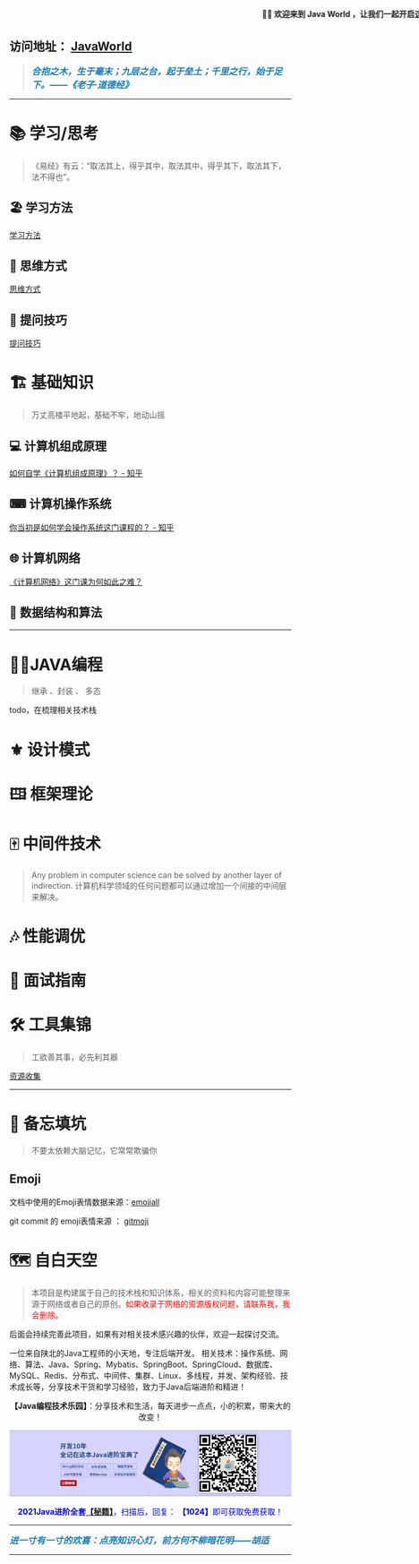 

<marquee width=1000 behavior=alternate direction=left align=middle><span><b>🏳‍🌈 欢迎来到 Java World ，让我们一起开启这个世界的旅程吧！💖</b></span>!</marquee>

访问地址： [JavaWorld](http://www.aflyun.work/JavaWorld/)
---



> <b><em><span style="
>     font-size: 16px;
>     color: #167dba;
> ">合抱之木，生于毫末；九层之台，起于垒土；千里之行，始于足下。——《老子·道德经》</span></em></b>



---


# 📚 学习/思考

> 《易经》有云：“取法其上，得乎其中，取法其中，得乎其下，取法其下，法不得也”。


## 🏖 学习方法
[学习方法](StudySkills/StudySkillsCollect.md)

## 🗽 思维方式
[思维方式](StudySkills/ThinkIdeaCollect.md)

## 🎡 提问技巧
[提问技巧](StudySkills/AskQuestionsCollect.md)


# 🏗 基础知识

> 万丈高楼平地起，基础不牢，地动山摇


## 💻 计算机组成原理
[如何自学《计算机组成原理》？ - 知乎](https://www.zhihu.com/question/54412162)



## ⌨ 计算机操作系统
[你当初是如何学会操作系统这门课程的？ - 知乎](https://www.zhihu.com/question/270998611)



## 🌐 计算机网络

[《计算机网络》这门课为何如此之难？](https://www.zhihu.com/question/19718686)

## 💠 数据结构和算法



---


# 👨‍💻JAVA编程
> 继承 、封装 、 多态

todo，在梳理相关技术栈

# ⚜ 设计模式

# 🖽 框架理论

# 🀄 中间件技术
> Any problem in computer science can be solved by another layer of indirection.
> 计算机科学领域的任何问题都可以通过增加一个间接的中间层来解决。


# 🎶 性能调优


# 🤵 面试指南


# 🛠 工具集锦
> 工欲善其事，必先利其器

[资源收集](http://www.aflyun.work/tools/)

---



# 📝 备忘填坑
> 不要太依赖大脑记忆，它常常欺骗你

## Emoji

文档中使用的Emoji表情数据来源：[emojiall](https://www.emojiall.com/zh-hans)

git commit 的 emoji表情来源 ： [gitmoji](https://gitmoji.carloscuesta.me/) 

<p/>



# 🗺 自白天空
> 本项目是构建属于自己的技术栈和知识体系，相关的资料和内容可能整理来源于网络或者自己的原创。<font color='red'>如果收录于网络的资源版权问题，请联系我，我会删除。</font>


后面会持续完善此项目，如果有对相关技术感兴趣的伙伴，欢迎一起探讨交流。

一位来自陕北的Java工程师的小天地，专注后端开发。 相关技术：操作系统、网络、算法、Java、Spring、Mybatis、SpringBoot、SpringCloud、数据库、MySQL、Redis、分布式、中间件、集群、Linux、多线程，并发、架构经验、技术成长等，分享技术干货和学习经验，致力于Java后端进阶和精进！


<center><b>【Java编程技术乐园】</b>：分享技术和生活，每天进步一点点，小的积累，带来大的改变！</center>

<p/>


<a href="https://mp.weixin.qq.com/s/1yRoYDnnJMAqz44qU9NCBA" target="_blank"><p style="text-align: center">![](/docs/java_world_qr.png)</p></a>

<center><font color='blue'><b>2021Java进阶全套<a href='https://pan.baidu.com/s/1afa5gictBEMmzxpxrDV1Hw' target="_blank">【秘籍】</a></b>，扫描后，回复： <b>【1024】</b>即可获取免费获取！</font></center>
<p/>





---
<p/>

<b><em><span style="
    font-size: 16px;
    color: #167dba;
">进一寸有一寸的欢喜：点亮知识心灯，前方何不柳暗花明——胡适</span></em></b>



---

